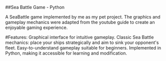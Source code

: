 ##Sea Battle Game - Python

A SeaBattle game implemented by me as my pet project. The graphics and gameplay mechanics were adapted from the youtube guide to create an enjoyable gaming experience.

#Features:
Graphical interface for intuitive gameplay.
Classic Sea Battle mechanics: place your ships strategically and aim to sink your opponent's fleet.
Easy-to-understand gameplay suitable for beginners.
Implemented in Python, making it accessible for learning and modification.
